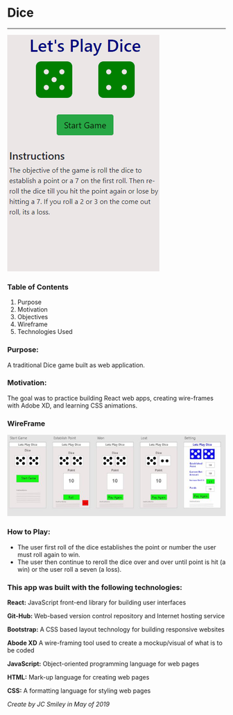 # Dice
<hr>

![Screen-shot of app in use](/dice/assets/dice2.gif) 

### Table of Contents
1. Purpose
2. Motivation
3. Objectives
4. Wireframe
5. Technologies Used

### Purpose:
A traditional Dice game built as web application. 

### Motivation:
The goal was to practice building React web apps, creating wire-frames with Adobe XD, and learning CSS animations. 

### WireFrame
![Screen-shot of Wireframe in use](/dice/assets/dice-wireframe.JPG) 

### How to Play:
* The user first roll of the dice establishes the point or number the user must roll again to win.
* The user then continue to reroll the dice over and over until point is hit (a win) or the user roll a seven (a loss). 


### This app was built with the following technologies:
**React:** JavaScript front-end library for building user interfaces
 
**Git-Hub:** Web-based version control repository and Internet hosting service
 
**Bootstrap:** A CSS based layout technology for building responsive websites

**Abode XD** A wire-framing tool used to create a mockup/visual of what is to be coded
  
**JavaScript:** Object-oriented programming language for web pages
 
**HTML:** Mark-up language for creating web pages 
 
**CSS:** A formatting language for styling web pages
 
*Create by JC Smiley in May of 2019*